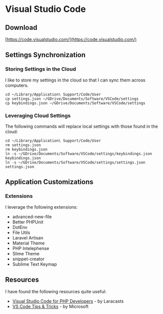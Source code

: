 # Visual Studio Code

## Download
[https://code.visualstudio.com/](https://code.visualstudio.com/)


## Settings Synchronization

### Storing Settings in the Cloud
I like to store my settings in the cloud so that I can sync them across computers.

```
cd ~/Library/Application\ Support/Code/User
cp settings.json ~/GDrive/Documents/Software/VSCode/settings
cp keybindings.json ~/GDrive/Documents/Software/VSCode/settings
```

### Leveraging Cloud Settings
The following commands will replace local settings with those found in the cloud:

```
cd ~/Library/Application\ Support/Code/User
rm settings.json
rm keybindings.json
ln -s ~/GDrive/Documents/Software/VSCode/settings/keybindings.json keybindings.json
ln -s ~/GDrive/Documents/Software/VSCode/settings/settings.json settings.json
```


## Application Customizations

### Extensions
I leverage the following extensions:

* advanced-new-file
* Better PHPUnit
* DotEnv
* File Utils
* Laravel Artisan
* Material Theme
* PHP Intelephense
* Slime Theme
* snippet-creator
* Sublime Text Keymap

## Resources
I have found the following resources quite useful:

* [Visual Studio Code for PHP Developers](https://laracasts.com/series/visual-studio-code-for-php-developers) - by Laracasts
* [VS Code Tips & Tricks](https://github.com/Microsoft/vscode-tips-and-tricks) - by Microsoft

